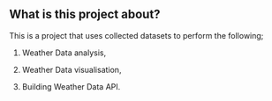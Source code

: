 ## What is this project about?
This is a project that uses collected datasets to perform the following;

1.  Weather Data analysis,

2.  Weather Data visualisation,

3.  Building Weather Data API.
